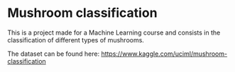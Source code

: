 # Mushroom classification

This is a project made for a Machine Learning course and consists in the classification of different types of mushrooms.

The dataset can be found here: https://www.kaggle.com/uciml/mushroom-classification
